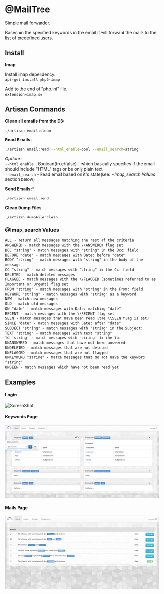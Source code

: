 @MailTree
=========

Simple mail forwarder.

Basec on the specified keywords in the email it will forward the mails to the list of predefined users.

Install
--------

**Imap**

Install imap dependency. <br>
``apt-get install php5-imap``

Add to the end of "php.ini" file.<br>
``extension=imap.so``


Artisan Commands
-----------------
**Clean all emails from the DB:**
```sh
./artisan email:clean
```

**Read Emails:**
```sh
./artisan email:read --html_enable=bool --email_search=string
```
<i>Options:</i>
<br>
``--html_enable`` - Boolean(true/false) - which basically specifies if the email should include "HTML" tags or be only plain text.
<br>
``--email_search`` - Read email based on it's state(see: <i>~Imap_search Values</i> section below)

**Send Emails:***
```sh
./artisan email:send
```

**Clean Dump Files**
```sh
./artisan dumpFile:clean
```

### @Imap_search Values
```text
ALL - return all messages matching the rest of the criteria
ANSWERED - match messages with the \\ANSWERED flag set
BCC "string" - match messages with "string" in the Bcc: field
BEFORE "date" - match messages with Date: before "date"
BODY "string" - match messages with "string" in the body of the message
CC "string" - match messages with "string" in the Cc: field
DELETED - match deleted messages
FLAGGED - match messages with the \\FLAGGED (sometimes referred to as Important or Urgent) flag set
FROM "string" - match messages with "string" in the From: field
KEYWORD "string" - match messages with "string" as a keyword
NEW - match new messages
OLD - match old messages
ON "date" - match messages with Date: matching "date"
RECENT - match messages with the \\RECENT flag set
SEEN - match messages that have been read (the \\SEEN flag is set)
SINCE "date" - match messages with Date: after "date"
SUBJECT "string" - match messages with "string" in the Subject:
TEXT "string" - match messages with text "string"
TO "string" - match messages with "string" in the To:
UNANSWERED - match messages that have not been answered
UNDELETED - match messages that are not deleted
UNFLAGGED - match messages that are not flagged
UNKEYWORD "string" - match messages that do not have the keyword "string"
UNSEEN - match messages which have not been read yet
```

Examples
--------

#### Login
![ScreenShot](https://raw.githubusercontent.com/dud3/e_fwd/master/public/app_samples/e_fwd-signin.png)

#### Keywords Page
![ScreenShot](https://raw.githubusercontent.com/dud3/MailTree/master/public/app_samples/keywords_page.png)

#### Mails Page
![ScreenShot](https://raw.githubusercontent.com/dud3/MailTree/master/public/app_samples/mails-p.png)
